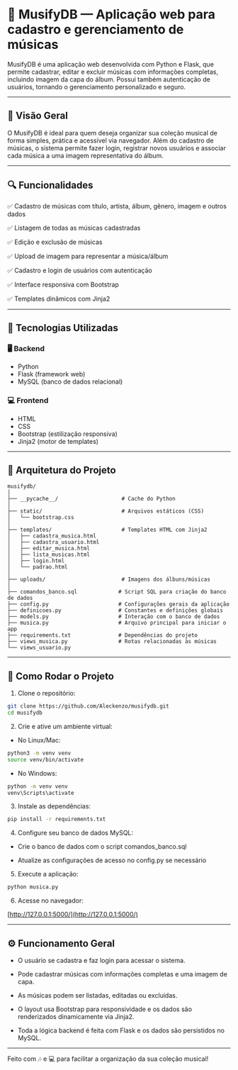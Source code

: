 # 🎵 MusifyDB — Aplicação web para cadastro e gerenciamento de músicas

MusifyDB é uma aplicação web desenvolvida com Python e Flask, que permite cadastrar, editar e excluir músicas com informações completas, incluindo imagem da capa do álbum. Possui também autenticação de usuários, tornando o gerenciamento personalizado e seguro.

---

## 📌 Visão Geral

O MusifyDB é ideal para quem deseja organizar sua coleção musical de forma simples, prática e acessível via navegador. Além do cadastro de músicas, o sistema permite fazer login, registrar novos usuários e associar cada música a uma imagem representativa do álbum.

---

## 🔍 Funcionalidades

✅ Cadastro de músicas com título, artista, álbum, gênero, imagem e outros dados

✅ Listagem de todas as músicas cadastradas

✅ Edição e exclusão de músicas

✅ Upload de imagem para representar a música/álbum

✅ Cadastro e login de usuários com autenticação

✅ Interface responsiva com Bootstrap

✅ Templates dinâmicos com Jinja2

---

## 🧱 Tecnologias Utilizadas

### 🖥️ Backend

- Python
- Flask (framework web)
- MySQL (banco de dados relacional)

### 💻 Frontend

- HTML
- CSS
- Bootstrap (estilização responsiva)
- Jinja2 (motor de templates)
  
---

## 🧠 Arquitetura do Projeto

```
musifydb/
│
├── __pycache__/                    # Cache do Python
│
├── static/                         # Arquivos estáticos (CSS)
│   └── bootstrap.css
│
├── templates/                      # Templates HTML com Jinja2
│   ├── cadastra_musica.html
│   ├── cadastra_usuario.html
│   ├── editar_musica.html
│   ├── lista_musicas.html
│   ├── login.html
│   └── padrao.html
│
├── uploads/                        # Imagens dos álbuns/músicas
│
├── comandos_banco.sql             # Script SQL para criação do banco de dados
├── config.py                      # Configurações gerais da aplicação
├── definicoes.py                  # Constantes e definições globais
├── models.py                      # Interação com o banco de dados
├── musica.py                      # Arquivo principal para iniciar o app
├── requirements.txt               # Dependências do projeto
├── views_musica.py                # Rotas relacionadas às músicas
└── views_usuario.py
```

---

## 🚀 Como Rodar o Projeto

1. Clone o repositório:

```bash
git clone https://github.com/Aleckenzo/musifydb.git
cd musifydb
```

2. Crie e ative um ambiente virtual:

- No Linux/Mac:

```bash
python3 -m venv venv
source venv/bin/activate
```

- No Windows:

```bash
python -m venv venv
venv\Scripts\activate
```

3. Instale as dependências:

```bash
pip install -r requirements.txt
```

4. Configure seu banco de dados MySQL:

- Crie o banco de dados com o script comandos_banco.sql

- Atualize as configurações de acesso no config.py se necessário

5. Execute a aplicação:

```bash
python musica.py
```

6. Acesse no navegador:

[http://127.0.0.1:5000/](http://127.0.0.1:5000/)

---

## ⚙️ Funcionamento Geral

- O usuário se cadastra e faz login para acessar o sistema.

- Pode cadastrar músicas com informações completas e uma imagem de capa.

- As músicas podem ser listadas, editadas ou excluídas.

- O layout usa Bootstrap para responsividade e os dados são renderizados dinamicamente via Jinja2.

- Toda a lógica backend é feita com Flask e os dados são persistidos no MySQL.

---

Feito com 🎶 e 💻 para facilitar a organização da sua coleção musical!


